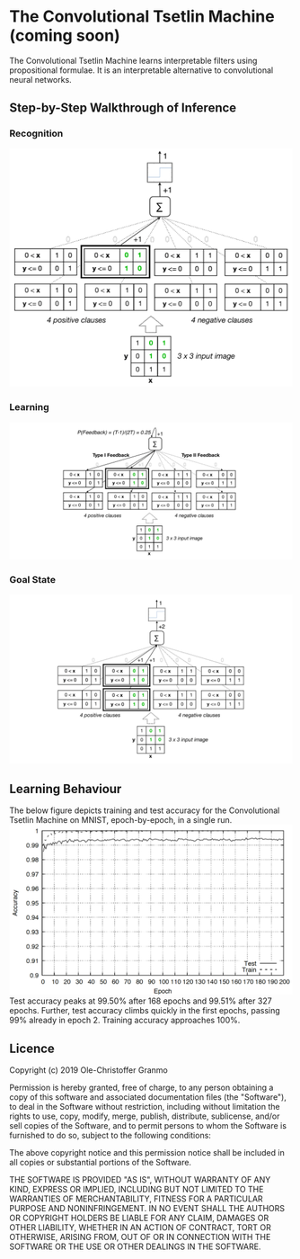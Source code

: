 # The Convolutional Tsetlin Machine (coming soon)
The Convolutional Tsetlin Machine learns interpretable filters using propositional formulae. It is an interpretable alternative to convolutional neural networks.

## Step-by-Step Walkthrough of Inference

### Recognition

<p align="center">
  <img width="525" src="https://github.com/olegranmo/blob/blob/master/Recognition.png">
</p>

### Learning

<p align="center">
  <img width="1000" src="https://github.com/olegranmo/blob/blob/master/Learning.png">
</p>

### Goal State

![Figure 4](https://github.com/olegranmo/blob/blob/master/Goal_State.png)

## Learning Behaviour
The below figure depicts training and test accuracy for the Convolutional Tsetlin Machine on MNIST, epoch-by-epoch, in a single run. 
![Figure 4](https://github.com/olegranmo/blob/blob/master/performance_by_epoch_MNIST.png)
Test accuracy peaks at 99.50% after 168 epochs and 99.51% after 327 epochs. Further, test accuracy climbs quickly in the first epochs, passing 99% already in epoch 2. Training accuracy approaches 100%. 

## Licence

Copyright (c) 2019 Ole-Christoffer Granmo

Permission is hereby granted, free of charge, to any person obtaining a copy
of this software and associated documentation files (the "Software"), to deal
in the Software without restriction, including without limitation the rights
to use, copy, modify, merge, publish, distribute, sublicense, and/or sell
copies of the Software, and to permit persons to whom the Software is
furnished to do so, subject to the following conditions:

The above copyright notice and this permission notice shall be included in all
copies or substantial portions of the Software.

THE SOFTWARE IS PROVIDED "AS IS", WITHOUT WARRANTY OF ANY KIND, EXPRESS OR
IMPLIED, INCLUDING BUT NOT LIMITED TO THE WARRANTIES OF MERCHANTABILITY,
FITNESS FOR A PARTICULAR PURPOSE AND NONINFRINGEMENT. IN NO EVENT SHALL THE
AUTHORS OR COPYRIGHT HOLDERS BE LIABLE FOR ANY CLAIM, DAMAGES OR OTHER
LIABILITY, WHETHER IN AN ACTION OF CONTRACT, TORT OR OTHERWISE, ARISING FROM,
OUT OF OR IN CONNECTION WITH THE SOFTWARE OR THE USE OR OTHER DEALINGS IN THE
SOFTWARE.
